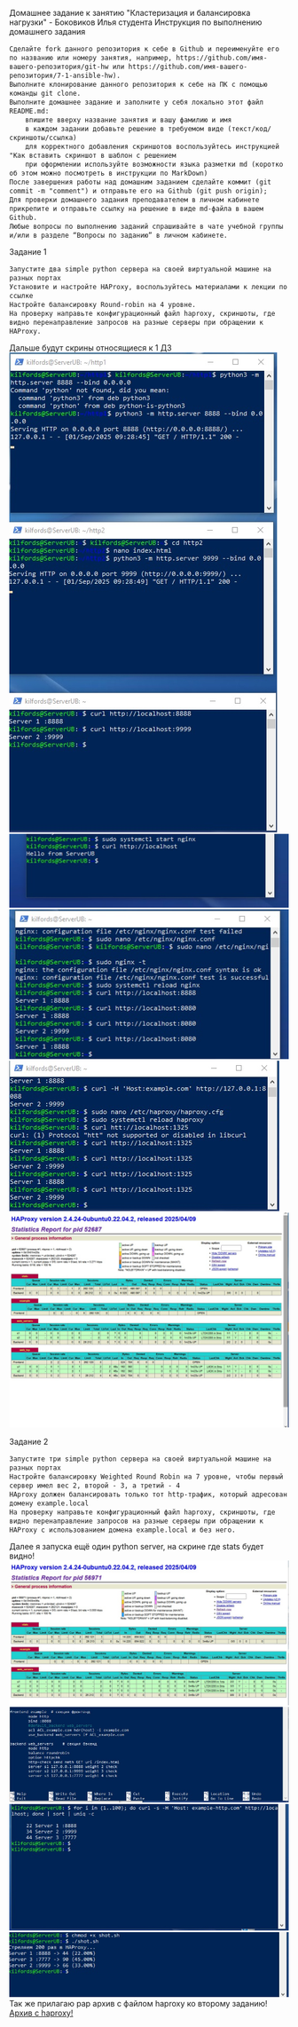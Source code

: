 Домашнее задание к занятию "Кластеризация и балансировка нагрузки" - Боковиков Илья студента
Инструкция по выполнению домашнего задания

    Сделайте fork данного репозитория к себе в Github и переименуйте его по названию или номеру занятия, например, https://github.com/имя-вашего-репозитория/git-hw или https://github.com/имя-вашего-репозитория/7-1-ansible-hw).
    Выполните клонирование данного репозитория к себе на ПК с помощью команды git clone.
    Выполните домашнее задание и заполните у себя локально этот файл README.md:
        впишите вверху название занятия и вашу фамилию и имя
        в каждом задании добавьте решение в требуемом виде (текст/код/скриншоты/ссылка)
        для корректного добавления скриншотов воспользуйтесь инструкцией "Как вставить скриншот в шаблон с решением
        при оформлении используйте возможности языка разметки md (коротко об этом можно посмотреть в инструкции по MarkDown)
    После завершения работы над домашним заданием сделайте коммит (git commit -m "comment") и отправьте его на Github (git push origin);
    Для проверки домашнего задания преподавателем в личном кабинете прикрепите и отправьте ссылку на решение в виде md-файла в вашем Github.
    Любые вопросы по выполнению заданий спрашивайте в чате учебной группы и/или в разделе “Вопросы по заданию” в личном кабинете.


Задание 1

    Запустите два simple python сервера на своей виртуальной машине на разных портах
    Установите и настройте HAProxy, воспользуйтесь материалами к лекции по ссылке
    Настройте балансировку Round-robin на 4 уровне.
    На проверку направьте конфигурационный файл haproxy, скриншоты, где видно перенаправление запросов на разные серверы при обращении к HAProxy.
Дальше будут скрины относящиеся к 1 ДЗ 
![Подключени серверов и работа localhsot](img/firstlocalhost.jpg)
![nginx на всякий](img\firstnginx.jpg)
![4 уровень оси по порту 8080](img\4lvlosi.jpg)
![4 уровень tcp по порту 1325](img\4lvltcp.jpg)
![stats проверям что хапрокси работает](img\statstcp4lvl.jpg)

Задание 2

    Запустите три simple python сервера на своей виртуальной машине на разных портах
    Настройте балансировку Weighted Round Robin на 7 уровне, чтобы первый сервер имел вес 2, второй - 3, а третий - 4
    HAproxy должен балансировать только тот http-трафик, который адресован домену example.local
    На проверку направьте конфигурационный файл haproxy, скриншоты, где видно перенаправление запросов на разные серверы при обращении к HAProxy c использованием домена example.local и без него.
Далее я запуска ещё один python server, на скрине где stats будет видно!
![7lvl stats](img\stats7lvl3serv.jpg)
![screen из файла haproxy c весом](img\weight7lvl.jpg)
![проверка example](img\7lvlweight.jpg)
![баш скрипт по проверке веса!](img\shot.jpg)
Так же прилагаю рар архив с файлом haproxy ко второму заданию! [Архив с haproxy!](https://drive.google.com/file/d/1gSI1KWbVRbEzsQT-1D_Vnuw1RBFF-1VN/view?usp=sharing)